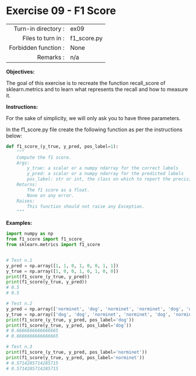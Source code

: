 # Exercise 09 - F1 Score

|                         |                         |
| -----------------------:| ----------------------- |
|   Turn-in directory :   |  ex09                   |
|   Files to turn in :    |  f1_score.py            |
|   Forbidden function :  |  None                   |
|   Remarks :             |  n/a                    |

**Objectives:**

The goal of this exercise is to recreate the function recall_score of sklearn.metrics and to learn what represents the recall and how to measure it.

**Instructions:**

For the sake of simplicity, we will only ask you to have three parameters.

In the f1_score.py file create the following function as per the instructions below:
```python
def f1_score_(y_true, y_pred, pos_label=1):
    """
    Compute the f1 score.
    Args:
        y_true: a scalar or a numpy ndarray for the correct labels
        y_pred: a scalar or a numpy ndarray for the predicted labels
        pos_label: str or int, the class on which to report the precision_score (default=1)
    Returns: 
        The f1 score as a float.
        None on any error.
    Raises:
        This function should not raise any Exception.
    """
```

**Examples:**
```python
import numpy as np
from f1_score import f1_score_
from sklearn.metrics import f1_score


# Test n.1
y_pred = np.array([1, 1, 0, 1, 0, 0, 1, 1])
y_true = np.array([1, 0, 0, 1, 0, 1, 0, 0])
print(f1_score_(y_true, y_pred))
print(f1_score(y_true, y_pred))
# 0.5
# 0.5

# Test n.2
y_pred = np.array(['norminet', 'dog', 'norminet', 'norminet', 'dog', 'dog', 'dog', 'dog'])
y_true = np.array(['dog', 'dog', 'norminet', 'norminet', 'dog', 'norminet', 'dog', 'norminet'])
print(f1_score_(y_true, y_pred, pos_label='dog'))
print(f1_score(y_true, y_pred, pos_label='dog'))
# 0.6666666666666665
# 0.6666666666666665

# Test n.3
print(f1_score_(y_true, y_pred, pos_label='norminet'))
print(f1_score(y_true, y_pred, pos_label='norminet'))
# 0.5714285714285715
# 0.5714285714285715
```
